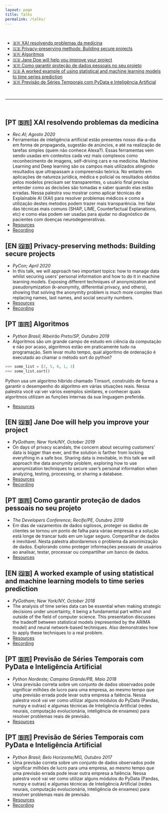 ```yaml
---
layout: page
title: Talks
permalink: /talks/
---
```


<br>

-  [🇧🇷 XAI resolvendo problemas da medicina](#org20201102)
-  [🇬🇧 Privacy-preserving methods: Building secure projects](#org20201102001)
-  [🇧🇷 Algoritmos](#org2021d5)
-  [🇬🇧 Jane Doe will help you improve your project](#org2021d4)
-  [🇧🇷 Como garantir proteção de dados pessoais no seu projeto](#org2021d3)
-  [🇬🇧 A worked example of using statistical and machine learning models to time series prediction](#org2021d2)
-  [🇧🇷 Previsão de Séries Temporais com PyData e Inteligência Artificial](#org2021d1)

<br>

----

<br>


<a id="org20201102"></a>

## [PT 🇧🇷] XAI resolvendo problemas da medicina
- _Rec.AI; Agosto 2020_
- Ferramentas de inteligência artificial estão presentes nosso dia-a-dia em forma de propaganda, sugestão de anúncios, e até na realização de tarefas simples (quem não conhece Alexa?). Essas ferramentas vem sendo usadas em contextos cada vez mais complexos como reconhecimento de imagens, self-driving cars e na medicina. Machine Learning and Deep learning são os campos mais utilizados atingindo resultados que ultrapassam a compreensão teórica. No entanto em aplicações de natureza jurídica, médica e policial os resultados obtidos pelos modelos precisam ser transparentes, o usuário final precisa entender como as decisões são tomadas e saber quando elas estão erradas.  Nessa palestra vou mostrar como aplicar técnicas de Explainable AI (XAI) para resolver problemas médicos e como a utilização destes metodos podem trazer mais transparência. Irei falar das técnicas mais comuns (SHAP, LIME, Counterfactual Explanations, etc) e como elas podem ser usadas para ajudar no diagnóstico de pacientes com doenças neurodegenerativas.
- <a href="https://github.com/rsarai/talks/tree/master/%5BREC.ai%202020%5D%20XAI%20resolvendo%20problemas%20da%20medicina" target="_blank">Resources</a>
- <a href="https://www.youtube.com/watch?v=KmitX__zURw" target="_blank">Recording</a>


<a id="org20201102001"></a>

## [EN 🇬🇧] Privacy-preserving methods: Building secure projects
- _PyCon; April 2020_
- In this talk, we will approach two important topics: how to manage data whilst securing users’ personal information and how to do it in machine learning models. Exposing different techniques of anonymization and pseudonymization (k-anonymity, differential privacy, and others), showing that solving the anonymity problem is much more complex than replacing names, last names, and social security numbers.
- <a href="https://github.com/rsarai/talks/tree/master/%5BPycon%202020%5D%20Privacy-preserving%20methods:%20Building%20secure%20projects" target="_blank">Resources</a>
- <a href="https://www.youtube.com/watch?v=jKlJEPSZAYo" target="_blank">Recording</a>


<a id="org2021d5"></a>

## [PT 🇧🇷] Algoritmos
- _Python Brasil; Ribeirão Preto/SP, Outubro 2019_
- Algoritmos são um grande campo de estudo em ciência da computação e não por acaso, algoritmos estão em praticamente tudo na programação. Sem levar muito tempo, qual algoritmo de ordenação é executado ao chamar o método sort do python?
```python
>>> some_list = [2, 5, 6, 1, 3]
>>> some_list.sort()
```
Python usa um algoritmo híbrido chamado Timsort, construido de forma a garantir o desempenho do algoritmo em várias situações reais. Nessa palestra você vai ver vários exemplos similares, e conhecer quais algoritmos utilizam as funções internas da sua linguagem preferida.
- <a href="https://github.com/rsarai/talks/tree/master/%5BPythonBrasil%202019%5D%20Algoritmos" target="_blank">Resources</a>

<a id="org2021d4"></a>

## [EN 🇬🇧] Jane Doe will help you improve your project
- _PyGotham; New York/NY, October 2019_
- On days of privacy scandals, the concern about securing customers' data is bigger than ever, and the solution is farther from locking everything in a safe box. Sharing data is inevitable, in this talk we will approach the data anonymity problem, exploring how to use anonymization techniques to secure user’s personal information when analyzing, testing, processing, or sharing a database.
- <a href="https://github.com/rsarai/talks/tree/master/%5BPyGotham%202019%5D%20Jane%20Doe%20will%20help%20you%20improve%20your%20project" target="_blank">Resources</a>
- <a href="https://www.youtube.com/watch?v=5pqUjJelIcU&feature" target="_blank">Recording</a>

<a id="org2021d3"></a>

## [PT 🇧🇷] Como garantir proteção de dados pessoais no seu projeto
- _The Developers Conference; Recife/PE, Outubro 2019_
- Em dias de vazamentos de dados sigilosos, proteger os dados de clientes se tornou um ponto de falha para várias empresas e a solução está longe de trancar tudo em um lugar seguro. Compartilhar de dados é inevitável. Nesta palestra abordaremos o problema da anonimização de dados. Explorando como proteger informações pessoais de usuários ao analisar, testar, processar ou compartilhar um banco de dados.
- <a href="https://github.com/rsarai/talks/tree/master/%5BTDC%20Recife%202019%5D%20Como%20garantir%20prote%C3%A7%C3%A3o%20de%20dados%20pessoais%20no%20seu%20projeto" target="_blank">Resources</a>

<a id="org2021d2"></a>

## [EN 🇬🇧] A worked example of using statistical and machine learning models to time series prediction
- _PyGotham; New York/NY, October 2018_
- The analysis of time series data can be essential when making strategic decisions under uncertainty, it being a fundamental part within and outside of the field of computer science. This presentation discusses the tradeoff between statistical models (represented by the ARIMA model) and neural network-based techniques. Also demonstrates how to apply these techniques to a real problem.
- <a href="https://github.com/rsarai/talks/tree/master/%5BPyGotham%202018%5D%20A%20worked%20example%20of%20using%20statistical%20and%20machine%20learning%20models%20to%20time%20series%20prediction" target="_blank">Resources</a>
- <a href="https://www.youtube.com/watch?v=B3jKuoRZxhk&t" target="_blank">Recording</a>

<a id="org2021d1"></a>

## [PT 🇧🇷] Previsão de Séries Temporais com PyData e Inteligência Artificial
- _Python Nordeste; Campina Grande/PB, Maio 2018_
- Uma previsão correta sobre um conjunto de dados observados pode significar milhões de lucro para uma empresa, ao mesmo tempo que uma previsão errada pode levar outra empresa a falência. Nessa palestra você vai ver como utilizar alguns módulos do PyData (Pandas, numpy e outras) e algumas técnicas de Inteligência Artificial (redes neurais, computação evolucionária, inteligência de enxames) para resolver problemas reais de previsão.
- <a href="https://github.com/rsarai/talks/tree/master/%5BPythonNordeste%202018%5D%20Previs%C3%A3o%20de%20s%C3%A9ries%20temporais%20com%20PyData%20e%20Intelig%C3%AAncia%20Artificial" target="_blank">Resources</a>

## [PT 🇧🇷] Previsão de Séries Temporais com PyData e Inteligência Artificial
- _Python Brasil; Belo Horizonte/MG, Outubro 2017_
- Uma previsão correta sobre um conjunto de dados observados pode significar milhões de lucro para uma empresa, ao mesmo tempo que uma previsão errada pode levar outra empresa a falência. Nessa palestra você vai ver como utilizar alguns módulos do PyData (Pandas, numpy e outras) e algumas técnicas de Inteligência Artificial (redes neurais, computação evolucionária, inteligência de enxames) para resolver problemas reais de previsão.
- <a href="https://github.com/rsarai/talks/tree/master/%5BPythonBrasil%202017%5D%20Previsao%20de%20Series%20Temporais%20com%20PyData%20e%20Inteligencia%20Artificial" target="_blank">Resources</a>
- <a href="https://www.youtube.com/watch?v=4A9KxiKlM5w" target="_blank">Recording</a>
